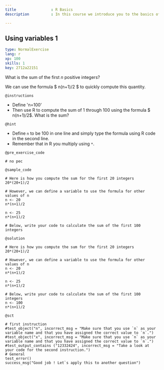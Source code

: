 ```yaml
---
title                : R Basics 
description          : In this course we introduce you to the basics of computing and analyzing data in the user-friendly and helpful R interface. This first chapter starts with the very basics of functions, objects to get us acquainted with the world of R. 

---
```

## Using variables 1

```yaml
type: NormalExercise
lang: r
xp: 100
skills: 1
key: 2712a22151
```

What is the sum of the first $n$ positive integers? 

We can use the formula $ n(n+1)/2 $ to quickly compute this quantity.


`@instructions`
- Define 'n=100'
- Then use R to compute the sum of 1 through 100 using the formula $ n(n+1)/2$. What is the sum?

`@hint`
- Define `n` to be 100 in one line and simply type the formula using R code in the second line.
- Remember that in R you multiply using `*`.

`@pre_exercise_code`
```{r}
# no pec
```

`@sample_code`
```{r}
# Here is how you compute the sum for the first 20 integers
20*(20+1)/2 

# However, we can define a variable to use the formula for other values of n
n <- 20
n*(n+1)/2

n <- 25
n*(n+1)/2

# Below, write your code to calculate the sum of the first 100 integers

```

`@solution`
```{r}
# Here is how you compute the sum for the first 20 integers
20*(20+1)/2 

# However, we can define a variable to use the formula for other values of n
n <- 20
n*(n+1)/2

n <- 25
n*(n+1)/2

# Below, write your code to calculate the sum of the first 100 integers 
n <- 100
n*(n+1)/2 
```

`@sct`
```{r}
# first instruction  
#test_object("n", incorrect_msg = "Make sure that you use `n` as your variable name and that you have assigned the correct value to `n`.")
#test_object("x", incorrect_msg = "Make sure that you use `n` as your variable name and that you have assigned the correct value to `n`.")
#test_output_contains ("12332424", incorrect_msg = "Take a look at your code for the second instruction.")
# General 
test_error() 
success_msg("Good job ! Let`s apply this to another question")
```